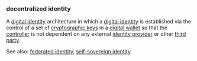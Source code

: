 ### decentralized identity

<p class="c8"><span>A </span><span class="c2"><a class="c3" href="#h.r5y8zwxvzyd3">digital identity</a></span><span>&nbsp;architecture in which a </span><span class="c2"><a class="c3" href="#h.r5y8zwxvzyd3">digital identity</a></span><span>&nbsp;is established via the control of a set of </span><span class="c2"><a class="c3" href="#h.53rzpn1yn6q7">cryptographic keys</a></span><span>&nbsp;in a </span><span class="c2"><a class="c3" href="#h.sxnvf3f5v156">digital wallet</a></span><span>&nbsp;so that the </span><span class="c2"><a class="c3" href="#h.gemoqe2m303z">controller</a></span><span>&nbsp;is not dependent on any external </span><span class="c2"><a class="c3" href="#h.m9zmriuoidyt">identity provider</a></span><span>&nbsp;or other </span><span class="c2"><a class="c3" href="#h.zu2vj8151tr">third party</a></span><span class="c0">.</span></p><p class="c8"><span>See also: </span><span class="c2"><a class="c3" href="#h.cb1le64hx6h5">federated identity</a></span><span>, </span><span class="c2"><a class="c3" href="#h.wdojy63bltd4">self-sovereign identity</a></span><span class="c0">.</span></p>